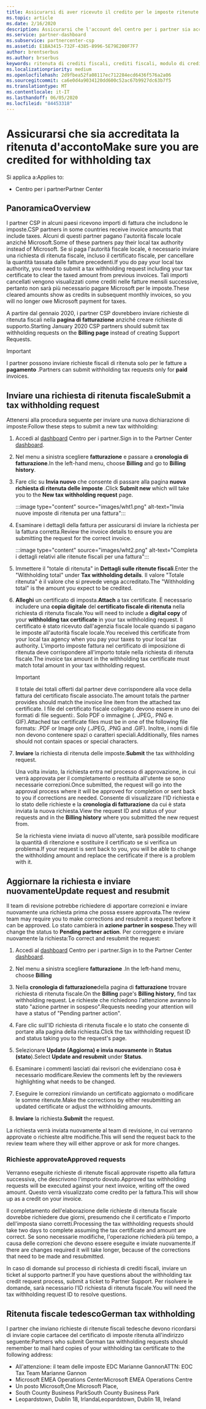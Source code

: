 ```yaml
---
title: Assicurarsi di aver ricevuto il credito per le imposte ritenute | Centro per i partner
ms.topic: article
ms.date: 2/16/2020
description: Assicurarsi che l'account del centro per i partner sia accreditato per la ritenuta fiscale creando una richiesta di ritenuta fiscale nel centro per i partner.
ms.service: partner-dashboard
ms.subservice: partnercenter-csp
ms.assetid: E1BA3415-732F-4385-8996-5E79E200F7F7
author: brentserbus
ms.author: brserbus
keywords: ritenuta di crediti fiscali, crediti fiscali, modulo di credito fiscale tedesco, certificati fiscali
ms.localizationpriority: medium
ms.openlocfilehash: 2d9fbea52fa08117ec712284ecd6436f576a2a06
ms.sourcegitcommit: ca6e0d4a9034120dd600c52ac67b9927dc63b7f5
ms.translationtype: MT
ms.contentlocale: it-IT
ms.lasthandoff: 06/05/2020
ms.locfileid: "84453318"
---
```

# <a name="make-sure-you-are-credited-for-withholding-tax"></a><span data-ttu-id="ad24a-104">Assicurarsi che sia accreditata la ritenuta d'acconto</span><span class="sxs-lookup"><span data-stu-id="ad24a-104">Make sure you are credited for withholding tax</span></span>

<span data-ttu-id="ad24a-105">Si applica a:</span><span class="sxs-lookup"><span data-stu-id="ad24a-105">Applies to:</span></span>

- <span data-ttu-id="ad24a-106">Centro per i partner</span><span class="sxs-lookup"><span data-stu-id="ad24a-106">Partner Center</span></span>

## <a name="overview"></a><span data-ttu-id="ad24a-107">Panoramica</span><span class="sxs-lookup"><span data-stu-id="ad24a-107">Overview</span></span>

<span data-ttu-id="ad24a-108">I partner CSP in alcuni paesi ricevono importi di fattura che includono le imposte.</span><span class="sxs-lookup"><span data-stu-id="ad24a-108">CSP partners in some countries receive invoice amounts that include taxes.</span></span> <span data-ttu-id="ad24a-109">Alcuni di questi partner pagano l'autorità fiscale locale anziché Microsoft.</span><span class="sxs-lookup"><span data-stu-id="ad24a-109">Some of these partners pay their local tax authority instead of Microsoft.</span></span> <span data-ttu-id="ad24a-110">Se si paga l'autorità fiscale locale, è necessario inviare una richiesta di ritenuta fiscale, incluso il certificato fiscale, per cancellare la quantità tassata dalle fatture precedenti.</span><span class="sxs-lookup"><span data-stu-id="ad24a-110">If you do pay your local tax authority, you  need to submit a tax withholding request including your tax certificate to clear the taxed amount from previous invoices.</span></span> <span data-ttu-id="ad24a-111">Tali importi cancellati vengono visualizzati come crediti nelle fatture mensili successive, pertanto non sarà più necessario pagare Microsoft per le imposte.</span><span class="sxs-lookup"><span data-stu-id="ad24a-111">These cleared amounts show as credits in subsequent monthly invoices, so you will no longer owe Microsoft payment for taxes.</span></span>

<span data-ttu-id="ad24a-112">A partire dal gennaio 2020, i partner CSP dovrebbero inviare richieste di ritenuta fiscali nella **pagina di fatturazione** anziché creare richieste di supporto.</span><span class="sxs-lookup"><span data-stu-id="ad24a-112">Starting January 2020 CSP partners should submit tax withholding requests on the **Billing page** instead of creating Support Requests.</span></span>

> [!IMPORTANT]
> <span data-ttu-id="ad24a-113">I partner possono inviare richieste fiscali di ritenuta solo per le fatture a **pagamento** .</span><span class="sxs-lookup"><span data-stu-id="ad24a-113">Partners can submit withholding tax requests only for **paid** invoices.</span></span>

## <a name="submit-a-tax-withholding-request"></a><span data-ttu-id="ad24a-114">Inviare una richiesta di ritenuta fiscale</span><span class="sxs-lookup"><span data-stu-id="ad24a-114">Submit a tax withholding request</span></span>

<span data-ttu-id="ad24a-115">Attenersi alla procedura seguente per inviare una nuova dichiarazione di imposte:</span><span class="sxs-lookup"><span data-stu-id="ad24a-115">Follow these steps to submit a new tax withholding:</span></span>

1. <span data-ttu-id="ad24a-116">Accedi al [dashboard](https://partner.microsoft.com/dashboard/home) Centro per i partner.</span><span class="sxs-lookup"><span data-stu-id="ad24a-116">Sign in to the Partner Center [dashboard](https://partner.microsoft.com/dashboard/home).</span></span>

2. <span data-ttu-id="ad24a-117">Nel menu a sinistra scegliere **fatturazione** e passare a **cronologia di fatturazione**.</span><span class="sxs-lookup"><span data-stu-id="ad24a-117">In the left-hand menu, choose **Billing** and go to **Billing history**.</span></span>

3. <span data-ttu-id="ad24a-118">Fare clic su **Invia nuovo** che consente di passare alla pagina **nuova richiesta di ritenuta delle imposte** .</span><span class="sxs-lookup"><span data-stu-id="ad24a-118">Click **Submit new** which will take you to the **New tax withholding request** page.</span></span>

   :::image type="content" source="images/wht1.png" alt-text="Invia nuove imposte di ritenuta per una fattura":::

4. <span data-ttu-id="ad24a-120">Esaminare i dettagli della fattura per assicurarsi di inviare la richiesta per la fattura corretta.</span><span class="sxs-lookup"><span data-stu-id="ad24a-120">Review the invoice details to ensure you are submitting the request for the correct invoice.</span></span>

   :::image type="content" source="images/wht2.png" alt-text="Completa i dettagli relativi alle ritenute fiscali per una fattura":::

5. <span data-ttu-id="ad24a-122">Immettere il "totale di ritenuta" in **Dettagli sulle ritenute fiscali**.</span><span class="sxs-lookup"><span data-stu-id="ad24a-122">Enter the "Withholding total" under **Tax withholding details**.</span></span> <span data-ttu-id="ad24a-123">Il valore "Totale ritenuta" è il valore che si prevede venga accreditato.</span><span class="sxs-lookup"><span data-stu-id="ad24a-123">The "Withholding total" is the amount you expect to be credited.</span></span>

6. <span data-ttu-id="ad24a-124">**Alleghi** un certificato di imposta.</span><span class="sxs-lookup"><span data-stu-id="ad24a-124">**Attach** a tax certificate.</span></span> <span data-ttu-id="ad24a-125">È necessario includere una **copia digitale** del **certificato fiscale di ritenuta** nella richiesta di ritenuta fiscale.</span><span class="sxs-lookup"><span data-stu-id="ad24a-125">You will need to include a **digital copy** of your **withholding tax certificate** in your tax withholding request.</span></span> <span data-ttu-id="ad24a-126">Il certificato è stato ricevuto dall'agenzia fiscale locale quando si pagano le imposte all'autorità fiscale locale.</span><span class="sxs-lookup"><span data-stu-id="ad24a-126">You received this certificate from your local tax agency when you pay your taxes to your local tax authority.</span></span> <span data-ttu-id="ad24a-127">L'importo imposte fattura nel certificato di imposizione di ritenuta deve corrispondere all'importo totale nella richiesta di ritenuta fiscale.</span><span class="sxs-lookup"><span data-stu-id="ad24a-127">The invoice tax amount in the withholding tax certificate must match total amount in your tax withholding request.</span></span>

   > [!IMPORTANT]
   > <span data-ttu-id="ad24a-128">Il totale dei totali offerti dal partner deve corrispondere alla voce della fattura del certificato fiscale associato.</span><span class="sxs-lookup"><span data-stu-id="ad24a-128">The amount totals the partner provides should match the invoice line item from the attached tax certificate.</span></span> <span data-ttu-id="ad24a-129">I file del certificato fiscale collegato devono essere in uno dei formati di file seguenti:. Solo PDF o immagine (. JPEG,. PNG e. GIF).</span><span class="sxs-lookup"><span data-stu-id="ad24a-129">Attached tax certificate files must be in one of the following file formats: .PDF or Image only (.JPEG, .PNG and .GIF).</span></span> <span data-ttu-id="ad24a-130">Inoltre, i nomi di file non devono contenere spazi o caratteri speciali.</span><span class="sxs-lookup"><span data-stu-id="ad24a-130">Additionally, files names should not contain spaces or special characters.</span></span>

7. <span data-ttu-id="ad24a-131">**Inviare** la richiesta di ritenuta delle imposte.</span><span class="sxs-lookup"><span data-stu-id="ad24a-131">**Submit** the tax withholding request.</span></span>

   <span data-ttu-id="ad24a-132">Una volta inviato, la richiesta entra nel processo di approvazione, in cui verrà approvata per il completamento o restituita all'utente se sono necessarie correzioni.</span><span class="sxs-lookup"><span data-stu-id="ad24a-132">Once submitted, the request will go into the approval process where it will be approved for completion or sent back to you if corrections are needed.</span></span> <span data-ttu-id="ad24a-133">Consente di visualizzare l'ID richiesta e lo stato delle richieste e la **cronologia di fatturazione** da cui è stata inviata la nuova richiesta.</span><span class="sxs-lookup"><span data-stu-id="ad24a-133">View the request ID and status of your requests and  in the **Billing history** where you submitted the new request from.</span></span>

   <span data-ttu-id="ad24a-134">Se la richiesta viene inviata di nuovo all'utente, sarà possibile modificare la quantità di ritenzione e sostituire il certificato se si verifica un problema.</span><span class="sxs-lookup"><span data-stu-id="ad24a-134">If your request is sent back to you, you will be able to change the withholding amount and replace the certificate if there is a problem with it.</span></span>

## <a name="update-request-and-resubmit"></a><span data-ttu-id="ad24a-135">Aggiornare la richiesta e inviare nuovamente</span><span class="sxs-lookup"><span data-stu-id="ad24a-135">Update request and resubmit</span></span>

<span data-ttu-id="ad24a-136">Il team di revisione potrebbe richiedere di apportare correzioni e inviare nuovamente una richiesta prima che possa essere approvata.</span><span class="sxs-lookup"><span data-stu-id="ad24a-136">The review team may require you to make corrections and resubmit a request before it can be approved.</span></span> <span data-ttu-id="ad24a-137">Lo stato cambierà in **azione partner in sospeso**.</span><span class="sxs-lookup"><span data-stu-id="ad24a-137">They will change the status to **Pending partner action**.</span></span> <span data-ttu-id="ad24a-138">Per correggere e inviare nuovamente la richiesta:</span><span class="sxs-lookup"><span data-stu-id="ad24a-138">To correct and resubmit the request:</span></span>

1. <span data-ttu-id="ad24a-139">Accedi al [dashboard](https://partner.microsoft.com/dashboard/home) Centro per i partner.</span><span class="sxs-lookup"><span data-stu-id="ad24a-139">Sign in to the Partner Center [dashboard](https://partner.microsoft.com/dashboard/home).</span></span>

2. <span data-ttu-id="ad24a-140">Nel menu a sinistra scegliere **fatturazione** .</span><span class="sxs-lookup"><span data-stu-id="ad24a-140">In the left-hand menu, choose **Billing**</span></span>

3. <span data-ttu-id="ad24a-141">Nella **cronologia di fatturazione**della pagina di **fatturazione** trovare richiesta di ritenuta fiscale.</span><span class="sxs-lookup"><span data-stu-id="ad24a-141">On the **Billing** page's **Billing history**, find tax withholding request.</span></span> <span data-ttu-id="ad24a-142">Le richieste che richiedono l'attenzione avranno lo stato "azione partner in sospeso".</span><span class="sxs-lookup"><span data-stu-id="ad24a-142">Requests needing your attention will have a status of "Pending partner action".</span></span>

4. <span data-ttu-id="ad24a-143">Fare clic sull'ID richiesta di ritenuta fiscale e lo stato che consente di portare alla pagina della richiesta.</span><span class="sxs-lookup"><span data-stu-id="ad24a-143">Click the tax withholding request ID and status taking you to the request's page.</span></span>

5. <span data-ttu-id="ad24a-144">Selezionare **Update (Aggiorna) e invia nuovamente** in **Status (stato**).</span><span class="sxs-lookup"><span data-stu-id="ad24a-144">Select **Update and resubmit** under **Status**.</span></span>

6. <span data-ttu-id="ad24a-145">Esaminare i commenti lasciati dai revisori che evidenziano cosa è necessario modificare.</span><span class="sxs-lookup"><span data-stu-id="ad24a-145">Review the comments left by the reviewers highlighting what needs to be changed.</span></span>

7. <span data-ttu-id="ad24a-146">Eseguire le correzioni riinviando un certificato aggiornato o modificare le somme ritenute.</span><span class="sxs-lookup"><span data-stu-id="ad24a-146">Make the corrections by either resubmitting an updated certificate or adjust the withholding amounts.</span></span>

8. <span data-ttu-id="ad24a-147">**Inviare** la richiesta.</span><span class="sxs-lookup"><span data-stu-id="ad24a-147">**Submit** the request.</span></span>

<span data-ttu-id="ad24a-148">La richiesta verrà inviata nuovamente al team di revisione, in cui verranno approvate o richieste altre modifiche.</span><span class="sxs-lookup"><span data-stu-id="ad24a-148">This will send the request back to the review team where they will either approve or ask for more changes.</span></span>

### <a name="approved-requests"></a><span data-ttu-id="ad24a-149">Richieste approvate</span><span class="sxs-lookup"><span data-stu-id="ad24a-149">Approved requests</span></span>

<span data-ttu-id="ad24a-150">Verranno eseguite richieste di ritenute fiscali approvate rispetto alla fattura successiva, che descrivono l'importo dovuto.</span><span class="sxs-lookup"><span data-stu-id="ad24a-150">Approved tax withholding requests will be executed against your next invoice, writing off the owed amount.</span></span> <span data-ttu-id="ad24a-151">Questo verrà visualizzato come credito per la fattura.</span><span class="sxs-lookup"><span data-stu-id="ad24a-151">This will show up as a credit on your invoice.</span></span>

<span data-ttu-id="ad24a-152">Il completamento dell'elaborazione delle richieste di ritenuta fiscale dovrebbe richiedere due giorni, presumendo che il certificato e l'importo dell'imposta siano corretti.</span><span class="sxs-lookup"><span data-stu-id="ad24a-152">Processing the tax withholding requests should take two days to complete assuming the tax certificate and amount are correct.</span></span> <span data-ttu-id="ad24a-153">Se sono necessarie modifiche, l'operazione richiederà più tempo, a causa delle correzioni che devono essere eseguite e inviate nuovamente.</span><span class="sxs-lookup"><span data-stu-id="ad24a-153">If there are changes required it will take longer, because of the corrections that need to be made and resubmitted.</span></span>

<span data-ttu-id="ad24a-154">In caso di domande sul processo di richiesta di crediti fiscali, inviare un ticket al supporto partner.</span><span class="sxs-lookup"><span data-stu-id="ad24a-154">If you have questions about the withholding tax credit request process, submit a ticket to Partner Support.</span></span> <span data-ttu-id="ad24a-155">Per risolvere le domande, sarà necessario l'ID richiesta di ritenuta fiscale.</span><span class="sxs-lookup"><span data-stu-id="ad24a-155">You will need the tax withholding request ID to resolve questions.</span></span>

## <a name="german-tax-withholding"></a><span data-ttu-id="ad24a-156">Ritenuta fiscale tedesco</span><span class="sxs-lookup"><span data-stu-id="ad24a-156">German tax withholding</span></span>

<span data-ttu-id="ad24a-157">I partner che inviano richieste di ritenute fiscali tedesche devono ricordarsi di inviare copie cartacee del certificato di imposte ritenuta all'indirizzo seguente:</span><span class="sxs-lookup"><span data-stu-id="ad24a-157">Partners who submit German tax withholding requests should remember to mail hard copies of your withholding tax certificate to the following address:</span></span>

- <span data-ttu-id="ad24a-158">All'attenzione: il team delle imposte EDC Marianne Gannon</span><span class="sxs-lookup"><span data-stu-id="ad24a-158">ATTN: EOC Tax Team Marianne Gannon</span></span>
- <span data-ttu-id="ad24a-159">Microsoft EMEA Operations Center</span><span class="sxs-lookup"><span data-stu-id="ad24a-159">Microsoft EMEA Operations Centre</span></span>
- <span data-ttu-id="ad24a-160">Un posto Microsoft,</span><span class="sxs-lookup"><span data-stu-id="ad24a-160">One Microsoft Place,</span></span>
- <span data-ttu-id="ad24a-161">South County Business Park</span><span class="sxs-lookup"><span data-stu-id="ad24a-161">South County Business Park</span></span>
- <span data-ttu-id="ad24a-162">Leopardstown, Dublin 18, Irlanda</span><span class="sxs-lookup"><span data-stu-id="ad24a-162">Leopardstown, Dublin 18, Ireland</span></span>
